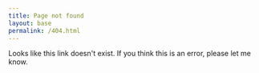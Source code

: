 ```yaml
---
title: Page not found
layout: base
permalink: /404.html
---
```


Looks like this link doesn't exist. If you think this is an error, please let me know.